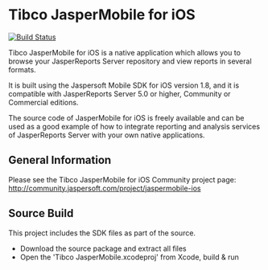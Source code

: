 Tibco JasperMobile for iOS
==========================
[![Build Status](https://travis-ci.org/Jaspersoft/js-ios-app.svg?branch=develop)](https://travis-ci.org/Jaspersoft/js-ios-app/builds)

Tibco JasperMobile for iOS is a native application which allows you to browse your JasperReports Server repository and view reports in several formats.

It is built using the Jaspersoft Mobile SDK for iOS version 1.8, and it is compatible with JasperReports Server 5.0 or higher, Community or Commercial editions.  

The source code of JasperMobile for iOS is freely available and can be used as a good example of how to integrate reporting and analysis services of JasperReports Server with your own native applications.


General Information
--------------------

Please see the Tibco JasperMobile for iOS Community project page:
http://community.jaspersoft.com/project/jaspermobile-ios

Source Build
--------------------

This project includes the SDK files as part of the source.  
- Download the source package and extract all files
- Open the 'Tibco JasperMobile.xcodeproj' from Xcode, build & run
